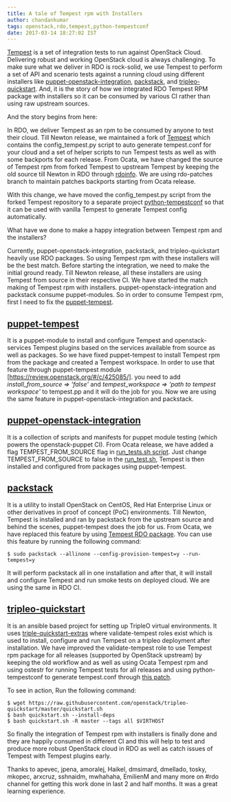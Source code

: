 ```yaml
---
title: A tale of Tempest rpm with Installers
author: chandankumar
tags: openstack,rdo,tempest,python-tempestconf
date: 2017-03-14 18:27:02 IST
---
```


[Tempest](https://docs.openstack.org/developer/tempest/overview.html) is a set of integration tests to run against OpenStack Cloud.
Delivering robust and working OpenStack cloud is always challenging. To make sure what we deliver in RDO is rock-solid, we use Tempest
to perform a set of API and scenario tests against a running cloud using different installers like [puppet-openstack-integration](http://git.openstack.org/cgit/openstack/puppet-openstack-integration/),
[packstack](http://git.openstack.org/cgit/openstack/packstack), and [tripleo-quickstart](http://git.openstack.org/cgit/openstack/tripleo-quickstart).
And, it is the story of how we integrated RDO Tempest RPM package with installers so it can be consumed by various CI rather than using raw upstream sources.

And the story begins from here:

In RDO, we deliver Tempest as an rpm to be consumed by anyone to test their cloud. Till Newton release,
we maintained a fork of [Tempest](https://github.com/redhat-openstack/tempest) which contains the config_tempest.py script to auto generate tempest.conf
for your cloud and a set of helper scripts to run Tempest tests as well as with some backports for each release. From Ocata, we have changed the source of Tempest rpm from forked Tempest to upstream Tempest by keeping
the old source till Newton in RDO through [rdoinfo](https://review.rdoproject.org/r/#/q/topic:switch-upstream-tempest). We are using rdo-patches branch
to maintain patches backports starting from Ocata release.

With this change, we have moved the config_tempest.py script from the forked Tempest repository to a separate project [python-tempestconf](https://github.com/redhat-openstack/python-tempestconf)
so that it can be used with vanilla Tempest to generate Tempest config automatically.

What have we done to make a happy integration between Tempest rpm and the installers?

Currently, puppet-openstack-integration, packstack, and tripleo-quickstart heavily use RDO packages. So using Tempest rpm with these installers will be the best match.
Before starting the integration, we need to make the initial ground ready. Till Newton release, all these installers are using Tempest from source in their respective CI.
We have started the match making of Tempest rpm with installers.
puppet-openstack-integration and packstack consume puppet-modules. So in order to consume Tempest rpm, first I need to fix the [puppet-tempest](http://git.openstack.org/cgit/openstack/puppet-tempest).

## [puppet-tempest](http://git.openstack.org/cgit/openstack/puppet-tempest)

It is a puppet-module to install and configure Tempest and openstack-services Tempest plugins based on the services available from source as well as packages.
So we have fixed puppet-tempest to install Tempest rpm from the package and created a Tempest workspace. In order to use that feature through puppet-tempest module [https://review.openstack.org/#/c/425085/].
you need to add *install_from_source => 'false'* and *tempest_workspace => 'path to tempest workspace'* to tempest.pp and it will do the job for you.
Now we are using the same feature in puppet-openstack-integration and packstack.

## [puppet-openstack-integration](http://git.openstack.org/cgit/openstack/puppet-openstack-integration/)

It is a collection of scripts and manifests for puppet module testing (which powers the openstack-puppet CI).
From Ocata release, we have added a flag TEMPEST_FROM_SOURCE flag in [run_tests.sh script](http://git.openstack.org/cgit/openstack/puppet-openstack-integration/tree/run_tests.sh).
Just change TEMPEST_FROM_SOURCE to false in the [run_test.sh](https://review.openstack.org/#/c/427578/), Tempest is then installed and configured from packages using puppet-tempest.

## [packstack](http://git.openstack.org/cgit/openstack/packstack)

It is a utility to install OpenStack on CentOS, Red Hat Enterprise Linux or other derivatives in proof of concept (PoC) environments. Till Newton, Tempest is installed and ran by packstack from the upstream source and behind the scenes, puppet-tempest does the job for us. From Ocata, we have replaced this feature by using [Tempest RDO package](https://review.openstack.org/#/c/428102/). You can use this feature by running the following command:

	$ sudo packstack --allinone --config-provision-tempest=y --run-tempest=y

It will perform packstack all in one installation and after that, it will install and configure Tempest and run smoke tests on deployed cloud.
We are using the same in RDO CI.

## [tripleo-quickstart](https://docs.openstack.org/developer/tripleo-quickstart/)

It is an ansible based project for setting up TripleO virtual environments.
It uses [triple-quickstart-extras](http://git.openstack.org/cgit/openstack/tripleo-quickstart-extras/tree/roles/validate-tempest) where validate-tempest roles exist which is used to install, configure and run Tempest on a tripleo deployment after installation. We have improved the validate-tempest role to use Tempest rpm package for all releases (supported by OpenStack upstream) by keeping the old workflow and as well as using Ocata Tempest rpm and using ostestr for running Tempest tests for all releases and using python-tempestconf to generate tempest.conf through [this patch](https://review.openstack.org/#/c/431916/).

To see in action, Run the following command:

	$ wget https://raw.githubusercontent.com/openstack/tripleo-quickstart/master/quickstart.sh
	$ bash quickstart.sh --install-deps
	$ bash quickstart.sh -R master --tags all $VIRTHOST

So finally the integration of Tempest rpm with installers is finally done and they are happily consumed in different CI and this will help to test and produce more robust OpenStack cloud in RDO as well as catch issues of Tempest with Tempest plugins early.

Thanks to apevec, jpena, amoralej, Haikel, dmsimard, dmellado, tosky, mkopec, arxcruz, sshnaidm, mwhahaha, EmilienM
and many more on #rdo channel for getting this work done in last 2 and half months. It was a great learning experience.




